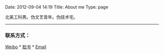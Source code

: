 
Date: 2012-09-04 14:19
Title: About me
Type: page


北美工科男。伪文艺青年。伪技术宅。 

---


### 联系方式：	

 [Weibo](http://weibo.com/andrewhsu) *
 [脸书](https://www.facebook.com/lisong.xu) *
 [Email](mailto:xulisong731@gmail.com)
